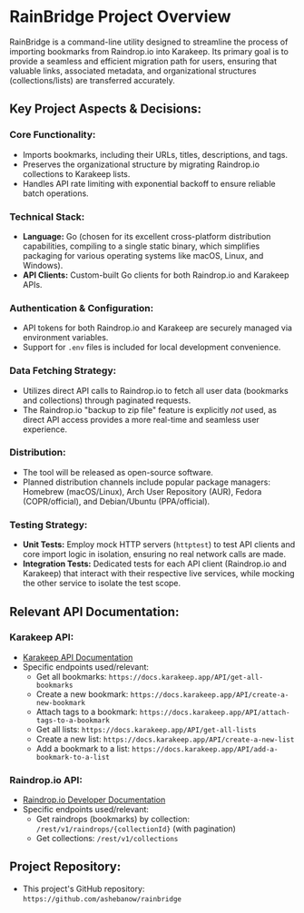# RainBridge Project Overview

RainBridge is a command-line utility designed to streamline the process of importing bookmarks from Raindrop.io into Karakeep. Its primary goal is to provide a seamless and efficient migration path for users, ensuring that valuable links, associated metadata, and organizational structures (collections/lists) are transferred accurately.

## Key Project Aspects & Decisions:

### Core Functionality:
- Imports bookmarks, including their URLs, titles, descriptions, and tags.
- Preserves the organizational structure by migrating Raindrop.io collections to Karakeep lists.
- Handles API rate limiting with exponential backoff to ensure reliable batch operations.

### Technical Stack:
- **Language:** Go (chosen for its excellent cross-platform distribution capabilities, compiling to a single static binary, which simplifies packaging for various operating systems like macOS, Linux, and Windows).
- **API Clients:** Custom-built Go clients for both Raindrop.io and Karakeep APIs.

### Authentication & Configuration:
- API tokens for both Raindrop.io and Karakeep are securely managed via environment variables.
- Support for `.env` files is included for local development convenience.

### Data Fetching Strategy:
- Utilizes direct API calls to Raindrop.io to fetch all user data (bookmarks and collections) through paginated requests.
- The Raindrop.io "backup to zip file" feature is explicitly *not* used, as direct API access provides a more real-time and seamless user experience.

### Distribution:
- The tool will be released as open-source software.
- Planned distribution channels include popular package managers: Homebrew (macOS/Linux), Arch User Repository (AUR), Fedora (COPR/official), and Debian/Ubuntu (PPA/official).

### Testing Strategy:
- **Unit Tests:** Employ mock HTTP servers (`httptest`) to test API clients and core import logic in isolation, ensuring no real network calls are made.
- **Integration Tests:** Dedicated tests for each API client (Raindrop.io and Karakeep) that interact with their respective live services, while mocking the other service to isolate the test scope.

## Relevant API Documentation:

### Karakeep API:
- [Karakeep API Documentation](https://docs.karakeep.app/API/karakeep-api)
- Specific endpoints used/relevant:
    - Get all bookmarks: `https://docs.karakeep.app/API/get-all-bookmarks`
    - Create a new bookmark: `https://docs.karakeep.app/API/create-a-new-bookmark`
    - Attach tags to a bookmark: `https://docs.karakeep.app/API/attach-tags-to-a-bookmark`
    - Get all lists: `https://docs.karakeep.app/API/get-all-lists`
    - Create a new list: `https://docs.karakeep.app/API/create-a-new-list`
    - Add a bookmark to a list: `https://docs.karakeep.app/API/add-a-bookmark-to-a-list`

### Raindrop.io API:
- [Raindrop.io Developer Documentation](https://developer.raindrop.io/)
- Specific endpoints used/relevant:
    - Get raindrops (bookmarks) by collection: `/rest/v1/raindrops/{collectionId}` (with pagination)
    - Get collections: `/rest/v1/collections`

## Project Repository:
- This project's GitHub repository: `https://github.com/ashebanow/rainbridge`